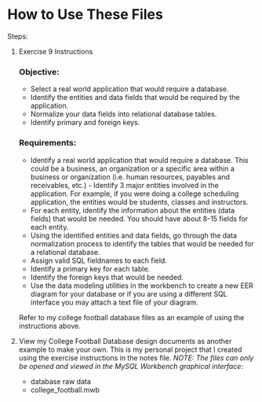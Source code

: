 
# How to Use These Files
Steps:  
1. Exercise 9 Instructions

   ### **Objective:**
   - Select a real world application that would require a database.
   - Identify the entities and data fields that would be required by the application.
   - Normalize your data fields into relational database tables.
   - Identify primary and foreign keys.  

   ### **Requirements:**
   - Identify a real world application that would require a database. This could be a business, an organization or a specific area within a business or organization (i.e. human resources, payables and receivables, etc.) - Identify 3 major entities involved in the application. For example, if you were doing a college scheduling application, the entities would be students, classes and instructors.
   - For each entity, identify the information about the entities (data fields) that would be needed. You should have about 8-15 fields for each entity.
   - Using the identified entities and data fields, go through the data normalization process to identify the tables that would be needed for a relational database.
   - Assign valid SQL fieldnames to each field.
   - Identify a primary key for each table.
   - Identify the foreign keys that would be needed.
   - Use the data modeling utilities in the workbench to create a new EER diagram for your database or if you are using a different SQL interface you may attach a text file of your diagram.  

   Refer to my college football database files as an example of using the instructions above.
2. View my College Football Database design documents as another example to make your own. This is my personal project that I created using the exercise instructions in the notes file. *NOTE: The files can only be opened and viewed in the MySQL Workbench graphical interface*:  
   - database raw data
   - college_football.mwb